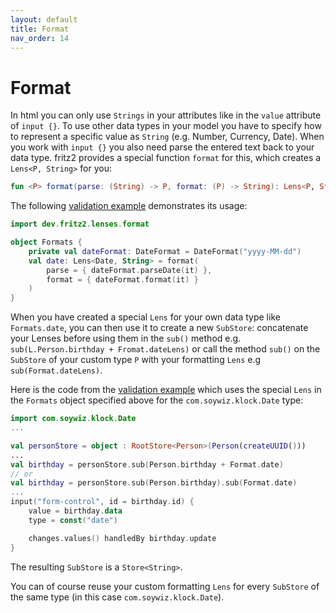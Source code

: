 ```yaml
---
layout: default
title: Format
nav_order: 14
---
```

# Format

In html you can only use `Strings` in your attributes like in the `value` attribute of `input {}`. To use other data 
types in your model you have to specify how to represent a specific value as `String` (e.g. Number, Currency, Date). 
When you work with `input {}` you also need parse the entered text back to your data type. 
fritz2 provides a special function `format` for this, which creates a `Lens<P, String>` for you:

```kotlin
fun <P> format(parse: (String) -> P, format: (P) -> String): Lens<P, String>
```

The following [validation example](https://examples.fritz2.dev/validation/build/distributions/index.html) demonstrates its usage: 
```kotlin
import dev.fritz2.lenses.format

object Formats {
    private val dateFormat: DateFormat = DateFormat("yyyy-MM-dd")
    val date: Lens<Date, String> = format(
        parse = { dateFormat.parseDate(it) },
        format = { dateFormat.format(it) }
    )
}
```

When you have created a special `Lens` for your own data type like `Formats.date`, you can then use it to create a new `SubStore`: 
concatenate your Lenses before using them in the `sub()` method e.g. `sub(L.Person.birthday + Fromat.dateLens)` or
call the method `sub()` on the `SubStore` of your custom type `P` with your formatting `Lens` e.g `sub(Format.dateLens)`.

Here is the code from the [validation example](https://examples.fritz2.dev/validation/build/distributions/index.html) 
which uses the special `Lens` in the `Formats` object specified above for the `com.soywiz.klock.Date` type:
```kotlin
import com.soywiz.klock.Date
...

val personStore = object : RootStore<Person>(Person(createUUID()))
...
val birthday = personStore.sub(Person.birthday + Format.date)
// or
val birthday = personStore.sub(Person.birthday).sub(Format.date)
...
input("form-control", id = birthday.id) {
    value = birthday.data
    type = const("date")

    changes.values() handledBy birthday.update
}
```
The resulting `SubStore` is a `Store<String>`.

You can of course reuse your custom formatting `Lens` for every `SubStore` of the same type (in this case `com.soywiz.klock.Date`).